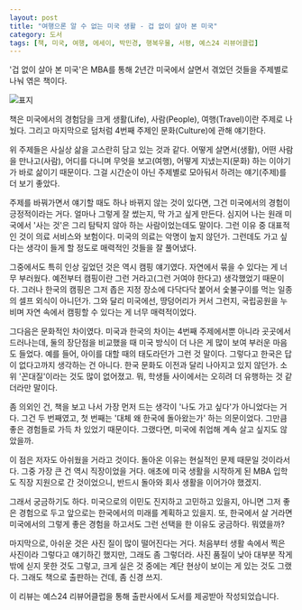 ```yaml
---
layout: post
title: "여행으론 알 수 없는 미국 생활 - 겁 없이 살아 본 미국"
category: 도서
tags: [책, 미국, 여행, 에세이, 박민경, 행복우물, 서평, 예스24 리뷰어클럽]
---
```


'겁 없이 살아 본 미국'은 MBA를 통해 2년간 미국에서 살면서 겪었던 것들을 주제별로 나눠 엮은 책이다.

![표지](https://lh3.googleusercontent.com/-nvcVij7NNNY/WZ3QWcS1chI/AAAAAAAAWcQ/jvRZzpr5RfA0BpKtJkK2q77KpfKe2vlxACE0YBhgL/s480/lived-in-america-without-fear-book.jpg)

책은 미국에서의 경험담을
크게 생활(Life), 사람(People), 여행(Travel)이란 주제로 나눴다.
그리고 마지막으로 덤처럼 4번째 주제인 문화(Culture)에 관해 얘기한다.

위 주제들은 사실상 삶을 고스란히 담고 있는 것과 같다.
어떻게 살면서(생활),
어떤 사람을 만나고(사람),
어디를 다니며 무엇을 보고(여행),
어떻게 지냈는지(문화) 하는 이야기가 바로 삶이기 때문이다.
그걸 시간순이 아닌 주제별로 모아둬서
하려는 얘기(주제)를 더 보기 좋았다.

주제를 바꿔가면서 얘기할 때도 하나 바뀌지 않는 것이 있다면,
그건 미국에서의 경험이 긍정적이라는 거다.
얼마나 그렇게 잘 썼는지, 막 가고 싶게 만든다.
심지어 나는 원래 미국에서 '사는 것'은 그리 탐탁지 않아 하는 사람이었는데도 말이다.
그런 이유 중 대표적인 것이 의료 서비스와 보험이다.
미국의 의료는 악명이 높지 않던가.
그런데도 가고 싶다는 생각이 들게 할 정도로 매력적인 것들을 잘 풀어냈다.

그중에서도 특히 인상 깊었던 것은 역시 캠핑 얘기였다.
자연에서 묶을 수 있다는 게 너무 부러웠다.
예전부터 캠핑이란 그런 거라고(그런 거여야 한다고) 생각했었기 때문이다.
그러나 한국의 캠핑은 그저 좁은 지정 장소에 다닥다닥 붙어서 숯불구이를 먹는 일종의 셀프 외식이 아니던가.
그와 달리 미국에선, 땅덩어리가 커서 그런지, 국립공원을 누비며 자연 속에서 캠핑할 수 있다는 게 너무 매력적이었다.

그다음은 문화적인 차이였다.
미국과 한국의 차이는 4번째 주제에서뿐 아니라 곳곳에서 드러나는데,
둘의 장단점을 비교했을 때 미국 방식이 더 나은 게 많이 보여 부러운 마음도 들었다.
예를 들어, 아이를 대할 때의 태도라던가 그런 것 말이다.
그렇다고 한국은 답이 없다고까지 생각하는 건 아니다.
한국 문화도 이전과 달리 나아지고 있지 않던가.
소위 '꼰대질'이라는 것도 많이 없어졌고.
뭐, 학생들 사이에서는 오히려 더 유행하는 것 같더라만 말이다.

좀 의외인 건, 책을 보고 나서 가장 먼저 드는 생각이 '나도 가고 싶다'가 아니었다는 거다.
그건 두 번째였고, 첫 번째는 '대체 왜 한국에 돌아왔는가' 하는 의문이었다.
그만큼 좋은 경험들로 가득 차 있었기 때문이다.
그랬다면, 미국에 취업해 계속 살고 싶지도 않았을까.

이 점은 저자도 아쉬웠을 거라고 것이다.
돌아온 이유는 현실적인 문제 때문일 것이라서다.
그중 가장 큰 건 역시 직장이었을 거다.
애초에 미국 생활을 시작하게 된 MBA 입학도 직장 지원으로 간 것이었으니,
반드시 돌아와 회사 생활을 이어가야 했겠지.

그래서 궁금하기도 하다.
미국으로의 이민도 진지하고 고민하고 있을지,
아니면 그저 좋은 경험으로 두고 앞으로는 한국에서의 미래를 계획하고 있을지.
또, 한국에서 살 거라면 미국에서의 그렇게 좋은 경험을 하고서도 그런 선택을 한 이유도 궁금하다. 뭐였을까?

마지막으로, 아쉬운 것은 사진 질이 많이 떨어진다는 거다.
처음부터 생활 속에서 찍은 사진이라 그렇다고 얘기하긴 했지만, 그래도 좀 그렇더라.
사진 품질이 낮아 대부분 작게밖에 싣지 못한 것도 그렇고,
크게 실은 것 중에는 계단 현상이 보이는 게 있는 것도 그랬다.
그래도 책으로 출판하는 건데, 좀 신경 쓰지.



<div class="im im-info">
이 리뷰는 예스24 리뷰어클럽을 통해 출판사에서 도서를 제공받아 작성되었습니다.
</div>
